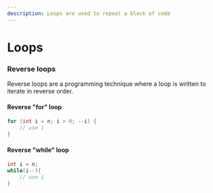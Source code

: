 ```yaml
---
description: Loops are used to repeat a block of code
---
```


# Loops

### Reverse loops

Reverse loops are a programming technique where a loop is written to iterate in reverse order.

#### Reverse "for" loop

```c
for (int i = n; i > 0; --i) {
    // use i
}
```

#### Reverse "while" loop

```c
int i = n;
while(i--){
    // use i
}
```
